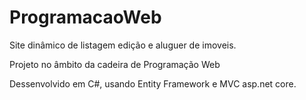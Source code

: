 # ProgramacaoWeb
Site dinâmico de listagem edição e aluguer de imoveis.

Projeto no âmbito da cadeira de Programação Web

Dessenvolvido em C#, usando Entity Framework e MVC asp.net core.
